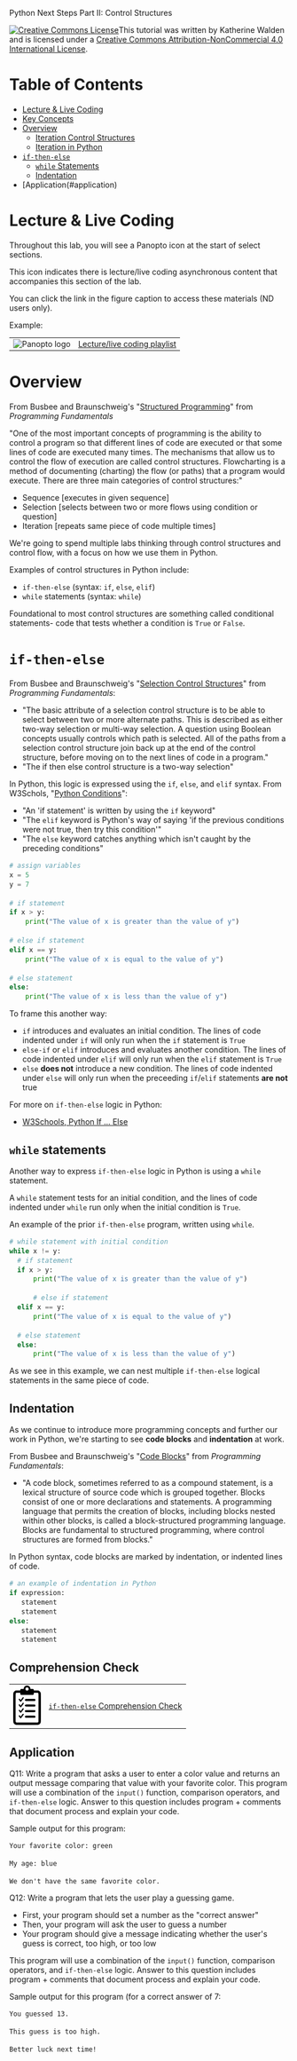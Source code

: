 Python Next Steps Part II: Control Structures

<a href="http://creativecommons.org/licenses/by-nc/4.0/" rel="license"><img style="border-width: 0;" src="https://i.creativecommons.org/l/by-nc/4.0/88x31.png" alt="Creative Commons License" /></a>This tutorial was written by Katherine Walden and is licensed under a <a href="http://creativecommons.org/licenses/by-nc/4.0/" rel="license">Creative Commons Attribution-NonCommercial 4.0 International License</a>.

# Table of Contents

- [Lecture & Live Coding](#lecture--live-coding)
- [Key Concepts](#key-concepts)
- [Overview](#overview)
  * [Iteration Control Structures](#iteration-control-structures)
  * [Iteration in Python](#iteration-in-python)
- [`if-then-else`](#if-then-else)
  * [`while` Statements](#while-statements)
  * [Indentation](#indentation)
- [Application(#application)

# Lecture & Live Coding

Throughout this lab, you will see a Panopto icon at the start of select sections.

This icon indicates there is lecture/live coding asynchronous content that accompanies this section of the lab. 

You can click the link in the figure caption to access these materials (ND users only).

Example:

<table>
 <tr><td>
<img src="https://elearn.southampton.ac.uk/wp-content/blogs.dir/sites/64/2021/04/PanPan.png" alt="Panopto logo" width="50"/></td>
<td><a href="https://notredame.hosted.panopto.com/Panopto/Pages/Viewer.aspx?pid=8759844b-e5a0-4fa3-98cf-af360142d72b">Lecture/live coding playlist</a></td>
  </tr>
  </table>

# Overview

From Busbee and Braunschweig's "[Structured Programming](https://press.rebus.community/programmingfundamentals/chapter/structured-programming/)" from *Programming Fundamentals*
    
"One of the most important concepts of programming is the ability to control a program so that different lines of code are executed or that some lines of code are executed many times. The mechanisms that allow us to control the flow of execution are called control structures. Flowcharting is a method of documenting (charting) the flow (or paths) that a program would execute. There are three main categories of control structures:"
  * Sequence [executes in given sequence]
  * Selection [selects between two or more flows using condition or question]
  * Iteration [repeats same piece of code multiple times]
  
We're going to spend multiple labs thinking through control structures and control flow, with a focus on how we use them in Python.
    
Examples of control structures in Python include:
- `if-then-else` (syntax: `if`, `else`, `elif`)
- `while` statements (syntax: `while`)

Foundational to most control structures are something called conditional statements- code that tests whether a condition is `True` or `False`. 

# `if-then-else` 

From Busbee and Braunschweig's "[Selection Control Structures](https://press.rebus.community/programmingfundamentals/chapter/selection-control-structures/)" from *Programming Fundamentals*:
- "The basic attribute of a selection control structure is to be able to select between two or more alternate paths. This is described as either two-way selection or multi-way selection. A question using Boolean concepts usually controls which path is selected. All of the paths from a selection control structure join back up at the end of the control structure, before moving on to the next lines of code in a program."
- "The if then else control structure is a two-way selection"

In Python, this logic is expressed using the `if`, `else`, and `elif` syntax. From W3Schols, "[Python Conditions](https://www.w3schools.com/python/python_conditions.asp)":
- "An 'if statement' is written by using the `if` keyword"
- "The `elif` keyword is Python's way of saying 'if the previous conditions were not true, then try this condition'"
- "The `else` keyword catches anything which isn't caught by the preceding conditions"

```Python
# assign variables
x = 5
y = 7

# if statement
if x > y:
    print("The value of x is greater than the value of y")

# else if statement
elif x == y:
    print("The value of x is equal to the value of y")

# else statement
else:
    print("The value of x is less than the value of y")
```

To frame this another way:
- `if` introduces and evaluates an initial condition. The lines of code indented under `if` will only run when the `if` statement is `True`
- `else-if` or `elif` introduces and evaluates another condition. The lines of code indented under `elif` will only run when the `elif` statement is `True`
- `else` **does not** introduce a new condition. The lines of code indented under `else` will only run when the preceeding `if`/`elif` statements **are not** true 

For more on `if-then-else` logic in Python:
- [W3Schools, Python If ... Else](https://www.w3schools.com/python/python_conditions.asp)

## `while` statements

Another way to express `if-then-else` logic in Python is using a `while` statement. 

A `while` statement tests for an initial condition, and the lines of code indented under `while` run only when the initial condition is `True`.

An example of the prior `if-then-else` program, written using `while`.
    
```Python
# while statement with initial condition
while x != y:
  # if statement
  if x > y:
      print("The value of x is greater than the value of y")

      # else if statement
  elif x == y:
      print("The value of x is equal to the value of y")

  # else statement
  else:
      print("The value of x is less than the value of y")
```

As we see in this example, we can nest multiple `if-then-else` logical statements in the same piece of code.

## Indentation

As we continue to introduce more programming concepts and further our work in Python, we're starting to see **code blocks** and **indentation** at work.

From Busbee and Braunschweig's "[Code Blocks](https://press.rebus.community/programmingfundamentals/chapter/code-blocks/)" from *Programming Fundamentals*:
- "A code block, sometimes referred to as a compound statement, is a lexical structure of source code which is grouped together. Blocks consist of one or more declarations and statements. A programming language that permits the creation of blocks, including blocks nested within other blocks, is called a block-structured programming language. Blocks are fundamental to structured programming, where control structures are formed from blocks."
   
In Python syntax, code blocks are marked by indentation, or indented lines of code. 

```Python
# an example of indentation in Python
if expression:
   statement
   statement
else:
   statement
   statement
```

## Comprehension Check

<table>
 <tr><td>
<img src="https://github.com/kwaldenphd/internet/blob/main/images/clipboard.png?raw=true" alt="Clipboard icon" width="50"/></td>
  <td><a href="https://docs.google.com/forms/d/e/1FAIpQLSfP5zF_hGh2tEgr0pz3D56a6YiIkjJxcfRZq5YAHcjhZQ3wqw/viewform?usp=sf_link"><code>if-then-else</code> Comprehension Check</a></td>
  </tr>
  </table>

## Application

Q11: Write a program that asks a user to enter a color value and returns an output message comparing that value with your favorite color. This program will use a combination of the `input()` function, comparison operators, and `if-then-else` logic. Answer to this question includes program + comments that document process and explain your code.

Sample output for this program:
```
Your favorite color: green

My age: blue

We don't have the same favorite color.
```

Q12: Write a program that lets the user play a guessing game.
- First, your program should set a number as the "correct answer"
- Then, your program will ask the user to guess a number
- Your program should give a message indicating whether the user's guess is correct, too high, or too low

This program will use a combination of the `input()` function, comparison operators, and `if-then-else` logic. Answer to this question includes program + comments that document process and explain your code.

Sample output for this program (for a correct answer of 7:
```
You guessed 13.

This guess is too high.

Better luck next time!
``` 
